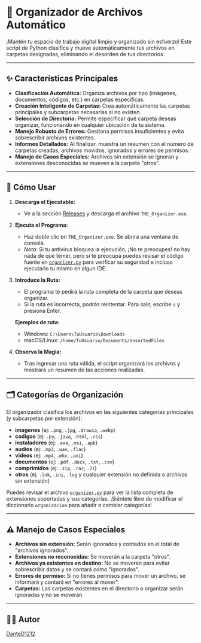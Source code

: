 # 📂 Organizador de Archivos Automático

¡Mantén tu espacio de trabajo digital limpio y organizado sin esfuerzo! Este script de Python clasifica y mueve automáticamente tus archivos en carpetas designadas, eliminando el desorden de tus directorios.

---

## ✨ Características Principales

- **Clasificación Automática:** Organiza archivos por tipo (imágenes, documentos, códigos, etc.) en carpetas específicas.
- **Creación Inteligente de Carpetas:** Crea automáticamente las carpetas principales y subcarpetas necesarias si no existen.
- **Selección de Directorio:** Permite especificar qué carpeta deseas organizar, funcionando en cualquier ubicación de tu sistema.
- **Manejo Robusto de Errores:** Gestiona permisos insuficientes y evita sobrescribir archivos existentes.
- **Informes Detallados:** Al finalizar, muestra un resumen con el número de carpetas creadas, archivos movidos, ignorados y errores de permisos.
- **Manejo de Casos Especiales:** Archivos sin extensión se ignoran y extensiones desconocidas se mueven a la carpeta "otros".

---

## 🚀 Cómo Usar

1. **Descarga el Ejecutable:**

   - Ve a la sección [Releases](releases/) y descarga el archivo `THE_Organizer.exe`.

2. **Ejecuta el Programa:**

   - Haz doble clic en `THE_Organizer.exe`. Se abrirá una ventana de consola.
   - _Nota:_ Si tu antivirus bloquea la ejecución, ¡No te preocupes! no hay nada de que temer, pero si te preocupa puedes revisar el código fuente en [`organizer.py`](organizer.py) para verificar su seguridad e incluso ejecutarlo tu mismo en algun IDE.

3. **Introduce la Ruta:**

   - El programa te pedirá la ruta completa de la carpeta que deseas organizar.
   - Si la ruta es incorrecta, podrás reintentar. Para salir, escribe `s` y presiona Enter.

   **Ejemplos de ruta:**

   - Windows: `C:\Users\TuUsuario\Downloads`
   - macOS/Linux: `/home/TuUsuario/Documents/UnsortedFiles`

4. **Observa la Magia:**
   - Tras ingresar una ruta válida, el script organizará los archivos y mostrará un resumen de las acciones realizadas.

---

## 🗂️ Categorías de Organización

El organizador clasifica los archivos en las siguientes categorías principales (y subcarpetas por extensión):

- **imagenes** (ej: `.png`, `.jpg`, `.drawio`, `.webp`)
- **codigos** (ej: `.py`, `.java`, `.html`, `.css`)
- **instaladores** (ej: `.exe`, `.msi`, `.apk`)
- **audios** (ej: `.mp3`, `.wav`, `.flac`)
- **videos** (ej: `.mp4`, `.mkv`, `.avi`)
- **documentos** (ej: `.pdf`, `.docx`, `.txt`, `.csv`)
- **comprimidos** (ej: `.zip`, `.rar`, `.7z`)
- **otros** (ej: `.lnk`, `.ini`, `.log` y cualquier extensión no definida o archivos sin extensión)

Puedes revisar el archivo [`organizer.py`](organizer.py) para ver la lista completa de extensiones soportadas y sus categorías. ¡Siéntete libre de modificar el diccionario `organizacion` para añadir o cambiar categorías!

---

## ⚠️ Manejo de Casos Especiales

- **Archivos sin extensión:** Serán ignorados y contados en el total de "archivos ignorados".
- **Extensiones no reconocidas:** Se moverán a la carpeta "otros".
- **Archivos ya existentes en destino:** No se moverán para evitar sobrescribir datos y se contará como "ignorados".
- **Errores de permiso:** Si no tienes permisos para mover un archivo, se informará y contará en "errores al mover".
- **Carpetas:** Las carpetas existentes en el directorio a organizar serán ignoradas y no se moverán.

---

## 👨‍💻 Autor

[DanteD1212](https://github.com/DanteD1212)
